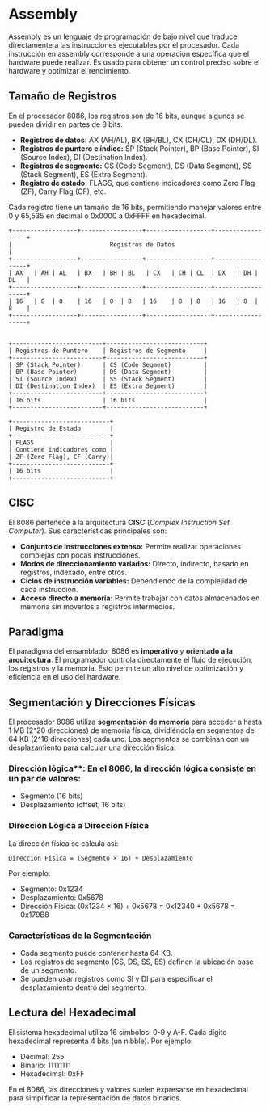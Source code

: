 # Assembly
Assembly es un lenguaje de programación de bajo nivel que traduce directamente a las instrucciones ejecutables por el procesador. Cada instrucción en assembly corresponde a una operación específica que el hardware puede realizar. Es usado para obtener un control preciso sobre el hardware y optimizar el rendimiento.

## Tamaño de Registros
En el procesador 8086, los registros son de 16 bits, aunque algunos se pueden dividir en partes de 8 bits:

- **Registros de datos:** AX (AH/AL), BX (BH/BL), CX (CH/CL), DX (DH/DL).
- **Registros de puntero e índice:** SP (Stack Pointer), BP (Base Pointer), SI (Source Index), DI (Destination Index).
- **Registros de segmento:** CS (Code Segment), DS (Data Segment), SS (Stack Segment), ES (Extra Segment).
- **Registro de estado:** FLAGS, que contiene indicadores como Zero Flag (ZF), Carry Flag (CF), etc.

Cada registro tiene un tamaño de 16 bits, permitiendo manejar valores entre 0 y 65,535 en decimal o 0x0000 a 0xFFFF en hexadecimal.

```plaintext
+------------------+-----------------+------------------+------------------+
|                           Registros de Datos                             |
+------------------+-----------------+------------------+------------------+
| AX   | AH | AL   | BX   | BH | BL   | CX   | CH | CL  | DX   | DH | DL   |
+------------------+-----------------+------------------+------------------+
| 16   | 8  | 8    | 16   | 8  | 8   | 16    | 8  | 8   | 16   | 8  | 8    |
+------------------+-----------------+------------------+------------------+


+-------------------------+---------------------------+
| Registros de Puntero    | Registros de Segmento     |
+-------------------------+---------------------------+
| SP (Stack Pointer)      | CS (Code Segment)         |
| BP (Base Pointer)       | DS (Data Segment)         |
| SI (Source Index)       | SS (Stack Segment)        |
| DI (Destination Index)  | ES (Extra Segment)        |
+-------------------------+---------------------------+
| 16 bits                 | 16 bits                   |
+-------------------------+---------------------------+

+---------------------------+
| Registro de Estado        |
+---------------------------+
| FLAGS                     |
| Contiene indicadores como |
| ZF (Zero Flag), CF (Carry)|
+---------------------------+
| 16 bits                   |
+---------------------------+
```

## CISC
El 8086 pertenece a la arquitectura **CISC** (*Complex Instruction Set Computer*). Sus características principales son:

- **Conjunto de instrucciones extenso:** Permite realizar operaciones complejas con pocas instrucciones.
- **Modos de direccionamiento variados:** Directo, indirecto, basado en registros, indexado, entre otros.
- **Ciclos de instrucción variables:** Dependiendo de la complejidad de cada instrucción.
- **Acceso directo a memoria:** Permite trabajar con datos almacenados en memoria sin moverlos a registros intermedios.

## Paradigma
El paradigma del ensamblador 8086 es **imperativo** y **orientado a la arquitectura**. El programador controla directamente el flujo de ejecución, los registros y la memoria. Esto permite un alto nivel de optimización y eficiencia en el uso del hardware.

## Segmentación y Direcciones Físicas

El procesador 8086 utiliza **segmentación de memoria** para acceder a hasta 1 MB (2^20 direcciones) de memoria física, dividiéndola en segmentos de 64 KB (2^16 direcciones) cada uno. Los segmentos se combinan con un desplazamiento para calcular una dirección física:

### Dirección lógica**: En el 8086, la dirección lógica consiste en un par de valores:
   - Segmento (16 bits)
   - Desplazamiento (offset, 16 bits)

### Dirección Lógica a Dirección Física
La dirección física se calcula así:
```plaintext
Dirección Física = (Segmento × 16) + Desplazamiento
```
Por ejemplo:
- Segmento: 0x1234
- Desplazamiento: 0x5678
- Dirección Física: (0x1234 × 16) + 0x5678 = 0x12340 + 0x5678 = 0x179B8

### Características de la Segmentación
- Cada segmento puede contener hasta 64 KB.
- Los registros de segmento (CS, DS, SS, ES) definen la ubicación base de un segmento.
- Se pueden usar registros como SI y DI para especificar el desplazamiento dentro del segmento.

## Lectura del Hexadecimal
El sistema hexadecimal utiliza 16 símbolos: 0-9 y A-F. Cada dígito hexadecimal representa 4 bits (un nibble). Por ejemplo:

- Decimal: 255
- Binario: 11111111
- Hexadecimal: 0xFF

En el 8086, las direcciones y valores suelen expresarse en hexadecimal para simplificar la representación de datos binarios.

